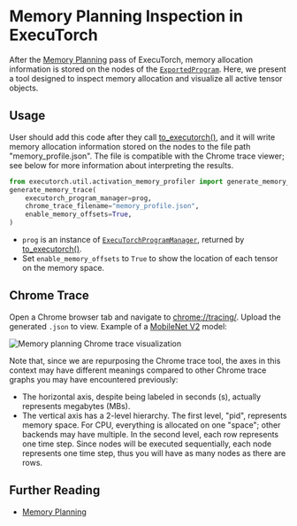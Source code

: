 # Memory Planning Inspection in ExecuTorch

After the [Memory Planning](https://pytorch.org/executorch/main/concepts.html#memory-planning) pass of ExecuTorch, memory allocation information is stored on the nodes of the [`ExportedProgram`](https://pytorch.org/executorch/main/concepts.html#exportedprogram). Here, we present a tool designed to inspect memory allocation and visualize all active tensor objects.

## Usage
User should add this code after they call [to_executorch()](https://pytorch.org/executorch/main/export-to-executorch-api-reference.html#executorch.exir.EdgeProgramManager.to_executorch), and it will write memory allocation information stored on the nodes to the file path "memory_profile.json". The file is compatible with the Chrome trace viewer; see below for more information about interpreting the results.

```python
from executorch.util.activation_memory_profiler import generate_memory_trace
generate_memory_trace(
    executorch_program_manager=prog,
    chrome_trace_filename="memory_profile.json",
    enable_memory_offsets=True,
)
```
* `prog` is an instance of [`ExecuTorchProgramManager`](https://pytorch.org/executorch/main/export-to-executorch-api-reference.html#executorch.exir.ExecutorchProgramManager), returned by [to_executorch()](https://pytorch.org/executorch/main/export-to-executorch-api-reference.html#executorch.exir.EdgeProgramManager.to_executorch).
* Set `enable_memory_offsets` to `True` to show the location of each tensor on the memory space.

## Chrome Trace
Open a Chrome browser tab and navigate to <chrome://tracing/>. Upload the generated `.json` to view.
Example of a [MobileNet V2](https://pytorch.org/vision/main/models/mobilenetv2.html) model:

![Memory planning Chrome trace visualization](/_static/img/memory_planning_inspection.png)

Note that, since we are repurposing the Chrome trace tool, the axes in this context may have different meanings compared to other Chrome trace graphs you may have encountered previously:
* The horizontal axis, despite being labeled in seconds (s), actually represents megabytes (MBs).
* The vertical axis has a 2-level hierarchy. The first level, "pid", represents memory space. For CPU, everything is allocated on one "space"; other backends may have multiple. In the second level, each row represents one time step. Since nodes will be executed sequentially, each node represents one time step, thus you will have as many nodes as there are rows.

## Further Reading
* [Memory Planning](https://pytorch.org/executorch/main/compiler-memory-planning.html)
